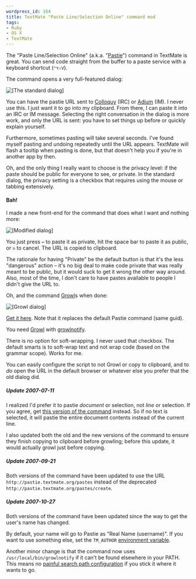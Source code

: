 ```yaml
--- 
wordpress_id: 164
title: TextMate "Paste Line/Selection Online" command mod
tags: 
- Ruby
- OS X
- TextMate
---
```

The "Paste Line/Selection Online" (a.k.a. "<a href="http://pastie.caboo.se/">Pastie</a>") command in TextMate is great. You can send code straight from the buffer to a paste service with a keyboard shortcut (<code>&#x2303;&#x2325;&#x21E7;V</code>).

The command opens a very full-featured dialog:

<p class="center"><img src="http://henrik.nyh.se/uploads/tm_pastie-standard.png" alt="[The standard dialog]" /></p>

You can have the pastie URL sent to <a href="http://colloquy.info/">Colloquy</a> (IRC) or <a href="http://adiumx.com/">Adium</a> (IM). I never use this. I just want it to go into my clipboard. From there, I can paste it into an IRC or IM message. Selecting the right conversation in the dialog is more work, and only the URL is sent: you have to set things up before or quickly explain yourself.

<!--more-->

Furthermore, sometimes pasting will take several seconds. I've found myself pasting and undoing repeatedly until the URL appears. TextMate will flash a tooltip when pasting is done, but that doesn't help you if you're in another app by then.

Oh, and the only thing I really want to choose is the privacy level: if the paste should be public for everyone to see, or private. In the standard dialog, the privacy setting is a checkbox that requires using the mouse or tabbing extensively.

<h4>Bah!</h4>

I made a new front-end for the command that does what I want and nothing more:

<p class="center"><img src="http://henrik.nyh.se/uploads/tm_pastie-mod.png" alt="[Modified dialog]" /></p>

You just press <code>&#x21A9;</code> to paste it as private, hit the space bar to paste it as public, or <code>&#x238B;</code> to cancel. The URL is copied to clipboard.

The rationale for having "Private" be the default button is that it's the less "dangerous" action – it's no big deal to make code private that was really meant to be public, but it would suck to get it wrong the other way around. Also, most of the time, I don't care to have pastes available to people I didn't give the URL to.

Oh, and the command <a href="http://growl.info/">Growl</a>s when done:

<p class="center"><img src="http://henrik.nyh.se/uploads/tm_pastie-growl.png" alt="[Growl dialog]" /></p>

<a href="http://henrik.nyh.se/uploads/pastie_mod.tmCommand">Get it here</a>. Note that it replaces the default Pastie command (same guid).

You need <a href="http://growl.info/">Growl</a> with <a href="http://growl.info/documentation/growlnotify.php">growlnotify</a>.

There is no option for soft-wrapping. I never used that checkbox. The default smarts is to soft-wrap text and not wrap code (based on the grammar scope). Works for me.

You can easily configure the script to not Growl or copy to clipboard, and to <em>do</em> open the URL in the default browser or whatever else you prefer that the old dialog did.

<div class="updated">
<h5>Update 2007-07-11</h5>
I realized I'd prefer it to pastie <em>document</em> or selection, not <em>line</em> or selection. If you agree, get <a href="http://henrik.nyh.se/uploads/pastie_mod2.tmCommand">this version of the command</a> instead. So if no text is selected, it will pastie the entire document contents instead of the current line.

I also updated both the old and the new versions of the command to ensure they finish copying to clipboard before growling; before this update, it would actually growl just before copying.
</div>

<div class="updated">
<h5>Update 2007-09-21</h5>
Both versions of the command have been updated to use the URL <code>http://pastie.textmate.org/pastes</code> instead of the deprecated <code>http://pastie.textmate.org/pastes/create</code>.
</div>

<div class="updated">
<h5>Update 2007-10-27</h5>
Both versions of the command have been updated since the way to get the user's name has changed.

By default, your name will go to Pastie as "Real Name (username)". If you want to use something else, set the <code>TM_AUTHOR</code> <a href="http://macromates.com/textmate/manual/environment_variables#static_variables">environment variable</a>.

Another minor change is that the command now uses <code>/usr/local/bin/growlnotify</code> if it can't be found elsewhere in your PATH. This means no <a href="http://macromates.com/textmate/manual/shell_commands#search_path">painful search path configuration</a> if you stick it where it wants to go.
</div>
